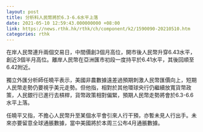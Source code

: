 ```yaml
---
layout: post
title: 分析料人民幣將於6.3-6.6水平上落
date: 2021-05-10 12:59:43.000000000 +08:00
link: https://news.rthk.hk/rthk/ch/component/k2/1590090-20210510.htm
categories: rthk
---
```


在岸人民幣連升兩個交易日，中間價創3個月高位，開市後人民幣升穿6.43水平，創近3個半月高位。離岸人民幣在亞洲匯市初段一度持平於6.41水平，其後回順至6.42附近。

獨立外匯分析師任曉平表示，美國非農數據遠差過預期刺激人民幣匯價向上，短期人民幣走勢仍要視乎美元走勢。但他指，相對於其他環球央行仍繼續放寬貨幣政策，人民銀行已進行去槓桿，貨幣政策相對偏緊，預期人民幣走勢將會於6.3-6.6水平上落。

任曉平又指，不擔心人民幣升至某個水平會引來人行干預，亦暫未見人行出手。未來亦要留意全球通脹數據，當中美國將於本周三公布4月通脹數據。

